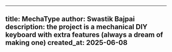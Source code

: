 ---
title: MechaType
author: Swastik Bajpai
description: the project is a mechanical DIY keyboard with extra features (always a dream of making one)
created_at: 2025-06-08
--
